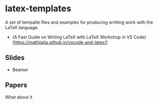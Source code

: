 # latex-templates

A set of tempalte files and examples for producing
writting work with the LaTeX language.

* (A Fast Guide on Writing LaTeX with LaTeX Workshop in VS Code)[https://mathjiajia.github.io/vscode-and-latex/]

## Slides

- Beamer

## Papers

What about it

